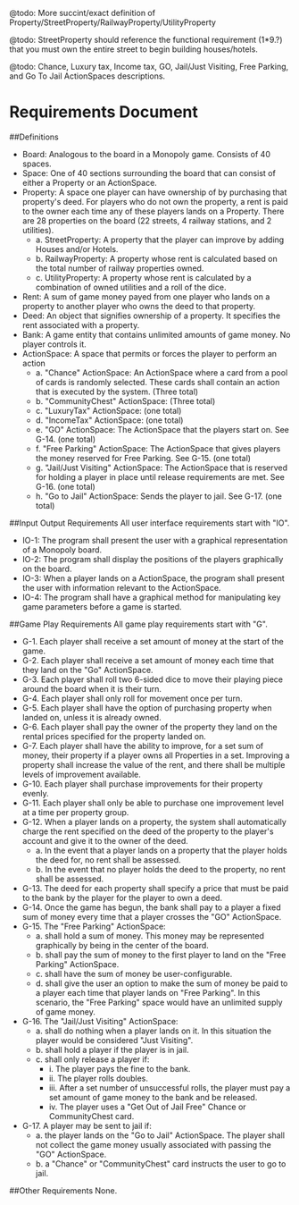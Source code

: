 @todo: More succint/exact definition of Property/StreetProperty/RailwayProperty/UtilityProperty

@todo: StreetProperty should reference the functional requirement (1*9.?) that you must own the entire street to begin building houses/hotels.

@todo: Chance, Luxury tax, Income tax, GO, Jail/Just Visiting, Free Parking, and Go To Jail ActionSpaces descriptions.

Requirements Document
=====================

##Definitions
* Board: Analogous to the board in a Monopoly game. Consists of 40 spaces.  
* Space: One of 40 sections surrounding the board that can consist of either a Property or an ActionSpace.  
* Property: A space one player can have ownership of by purchasing that property's deed. For players who do not own the property, a rent is paid to the owner each time any of these players lands on a Property. There are 28 properties on the board (22 streets, 4 railway stations, and 2 utilities).  
    + a. StreetProperty: A property that the player can improve by adding Houses and/or Hotels.  
    + b. RailwayProperty: A property whose rent is calculated based on the total number of railway properties owned.  
    + c. UtilityProperty: A property whose rent is calculated by a combination of owned utilities and a roll of the dice.  
* Rent: A sum of game money payed from one player who lands on a property to another player who owns the deed to that property.  
* Deed: An object that signifies ownership of a property. It specifies the rent associated with a property.
* Bank: A game entity that contains unlimited amounts of game money. No player controls it.
* ActionSpace: A space that permits or forces the player to perform an action  
	+ a. "Chance" ActionSpace: An ActionSpace where a card from a pool of cards is randomly selected. 
         These cards shall contain an action that is executed by the system. (Three total)  
	+ b. "CommunityChest" ActionSpace: (Three total)  
	+ c. "LuxuryTax" ActionSpace: (one total)  
	+ d. "IncomeTax" ActionSpace: (one total)  
	+ e. "GO" ActionSpace: The ActionSpace that the players start on. See G-14. (one total)  
	+ f. "Free Parking" ActionSpace: The ActionSpace that gives players the money reserved for Free Parking. See G-15. (one total)  
	+ g. "Jail/Just Visiting" ActionSpace: The ActionSpace that is reserved for holding a player in place until release requirements are met. See G-16. (one total)  
	+ h. "Go to Jail" ActionSpace: Sends the player to jail. See G-17. (one total)  

##Input Output Requirements
All user interface requirements start with "IO".  

* IO-1: The program shall present the user with a graphical representation of a Monopoly board.  
* IO-2: The program shall display the positions of the players graphically on the board.  
* IO-3: When a player lands on a ActionSpace, the program shall present the user with information
		relevant to the ActionSpace.  
* IO-4: The program shall have a graphical method for manipulating key game parameters before a game
		is started.  
   
##Game Play Requirements
All game play requirements start with "G".

* G-1. Each player shall receive a set amount of money at the start of the game.  
* G-2. Each player shall receive a set amount of money each time that they land on the "Go" ActionSpace.  
* G-3. Each player shall roll two 6-sided dice to move their playing piece around the board when it is their turn.  
* G-4. Each player shall only roll for movement once per turn.  
* G-5. Each player shall have the option of purchasing property when landed on, unless it is already owned.  
* G-6. Each player shall pay the owner of the property they land on the rental prices specified for the property landed on.   
* G-7. Each player shall have the ability to improve, for a set sum of money, their property if a player owns all Properties in a set.
       Improving a property shall increase the value of the rent, and there shall be multiple levels of improvement available.
* G-10. Each player shall purchase improvements for their property evenly.
* G-11. Each player shall only be able to purchase one improvement level at a time per property group.  
* G-12. When a player lands on a property, the system shall automatically charge the rent specified on the deed
        of the property to the player's account and give it to the owner of the deed.
    + a. In the event that a player lands on a property that the player holds the deed for, no rent shall be assessed.
    + b. In the event that no player holds the deed to the property, no rent shall be assessed.
* G-13. The deed for each property shall specify a price that must be paid to the bank by the player for the player to own a deed.
* G-14. Once the game has begun, the bank shall pay to a player a fixed sum of money every time that a player crosses the "GO" ActionSpace.
* G-15. The "Free Parking" ActionSpace:  
    + a. shall hold a sum of money. This money may be represented graphically by being in the center of the board.
    + b. shall pay the sum of money to the first player to land on the "Free Parking" ActionSpace.
    + c. shall have the sum of money be user-configurable.
    + d. shall give the user an option to make the sum of money be paid to a player each time that player lands on "Free Parking".
         In this scenario, the "Free Parking" space would have an unlimited supply of game money.
* G-16. The "Jail/Just Visiting" ActionSpace:  
    + a. shall do nothing when a player lands on it. In this situation the player would be considered "Just Visiting".  
    + b. shall hold a player if the player is in jail.  
    + c. shall only release a player if:  
        - i. The player pays the fine to the bank.
        - ii. The player rolls doubles.
        - iii. After a set number of unsuccessful rolls, the player must pay a set amount of game money to the bank and be released.
        - iv. The player uses a "Get Out of Jail Free" Chance or CommunityChest card.
* G-17. A player may be sent to jail if:
    + a. the player lands on the "Go to Jail" ActionSpace. The player shall not collect the game money usually associated with passing the "GO" ActionSpace.
    + b. a "Chance" or "CommunityChest" card instructs the user to go to jail.

##Other Requirements
None.
